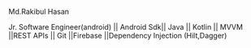 Md.Rakibul Hasan

Jr. Software Engineer(android) || Android Sdk|| 
Java || Kotlin || MVVM ||REST APIs ||
Git ||Firebase ||Dependency Injection (Hilt,Dagger)
